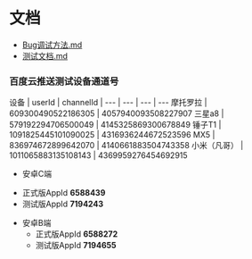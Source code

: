 # 文档
* [Bug调试方法.md](bug.md)
* [测试文档.md](测试文档.md)

### 百度云推送测试设备通道号
设备 | userId | channelId |
--- | --- | --- | --- 
摩托罗拉 | 609300490522186305 | 4057940093508227907 
三星a8 | 579192294706500049 | 4145325869300678849 
锤子T1 | 1091825445101090025 | 4316936244672523596
MX5 | 836974672899642070 | 4140661883504743358 
小米（凡哥） | 1011065883135108143 | 4369959276454692915
* 安卓C端
 - 正式版AppId **6588439**
 - 测试版AppId **7194243**
* 安卓B端
  - 正式版AppId **6588272**
  - 测试版AppId **7194655**
